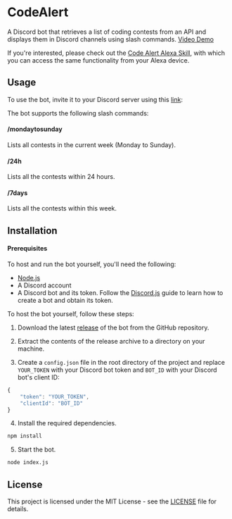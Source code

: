 # CodeAlert

A Discord bot that retrieves a list of coding contests from an API and displays them in Discord channels using slash commands.
[Video Demo](https://youtu.be/Xec3wMYwdkA)

If you're interested, please check out the [Code Alert Alexa Skill](https://github.com/VishnuVardhanBR/CodeAlertAlexaSkill), with which you can access the same functionality from your Alexa device.

## Usage

To use the bot, invite it to your Discord server using this [link](https://discord.com/api/oauth2/authorize?client_id=1091688367109967992&permissions=2147483648&scope=bot
):

The bot supports the following slash commands:

#### /mondaytosunday

Lists all contests in the current week (Monday to Sunday).

#### /24h

Lists all the contests within 24 hours.

#### /7days

Lists all the contests within this week.


## Installation
#### Prerequisites
To host and run the bot yourself, you'll need the following:
- [Node.js](https://nodejs.org/)
- A Discord account
- A Discord bot and its token. Follow the [Discord.js](https://discordjs.guide/preparations/setting-up-a-bot-application.html) guide to learn how to create a bot and obtain its token.


To host the bot yourself, follow these steps:

1.  Download the latest [release](https://github.com/VishnuVardhanBR/CodeAlert/releases) of the bot from the GitHub repository.
    
2.  Extract the contents of the release archive to a directory on your machine.
    
3.  Create a `config.json` file in the root directory of the project and replace `YOUR_TOKEN` with your Discord bot token and `BOT_ID` with your Discord bot's client ID:
    
```ts
{
	"token": "YOUR_TOKEN",
	"clientId": "BOT_ID"
}
```

4.  Install the required dependencies.

```bash
npm install
```

5.  Start the bot.
```bash
node index.js
```

## License

This project is licensed under the MIT License - see the [LICENSE](https://github.com/VishnuVardhanBR/CodeAlert/blob/main/LICENSE) file for details.
